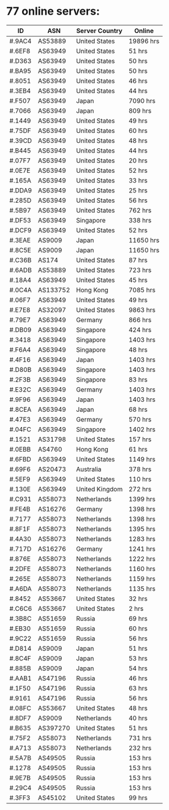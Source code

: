 # 77 online servers:

| ID | ASN | Server Country | Online |
| ------ | ------ | ------ | ------ |
| #.9AC4 | AS53889 | United States | 19896 hrs |
| #.6EF8 | AS63949 | United States | 51 hrs |
| #.D363 | AS63949 | United States | 50 hrs |
| #.BA95 | AS63949 | United States | 50 hrs |
| #.8051 | AS63949 | United States | 46 hrs |
| #.3EB4 | AS63949 | United States | 44 hrs |
| #.F507 | AS63949 | Japan | 7090 hrs |
| #.7066 | AS63949 | Japan | 809 hrs |
| #.1449 | AS63949 | United States | 49 hrs |
| #.75DF | AS63949 | United States | 60 hrs |
| #.39CD | AS63949 | United States | 48 hrs |
| #.B445 | AS63949 | United States | 44 hrs |
| #.07F7 | AS63949 | United States | 20 hrs |
| #.0E7E | AS63949 | United States | 52 hrs |
| #.165A | AS63949 | United States | 33 hrs |
| #.DDA9 | AS63949 | United States | 25 hrs |
| #.285D | AS63949 | United States | 56 hrs |
| #.5B97 | AS63949 | United States | 762 hrs |
| #.DF53 | AS63949 | Singapore | 338 hrs |
| #.DCF9 | AS63949 | United States | 52 hrs |
| #.3EAE | AS9009 | Japan | 11650 hrs |
| #.8C5E | AS9009 | Japan | 11650 hrs |
| #.C36B | AS174 | United States | 87 hrs |
| #.6ADB | AS53889 | United States | 723 hrs |
| #.18A4 | AS63949 | United States | 45 hrs |
| #.0C4A | AS133752 | Hong Kong | 7085 hrs |
| #.06F7 | AS63949 | United States | 49 hrs |
| #.E7E8 | AS32097 | United States | 9863 hrs |
| #.79E7 | AS63949 | Germany | 866 hrs |
| #.DB09 | AS63949 | Singapore | 424 hrs |
| #.3418 | AS63949 | Singapore | 1403 hrs |
| #.F6A4 | AS63949 | Singapore | 48 hrs |
| #.4F16 | AS63949 | Japan | 1403 hrs |
| #.D80B | AS63949 | Singapore | 1403 hrs |
| #.2F3B | AS63949 | Singapore | 83 hrs |
| #.E32C | AS63949 | Germany | 1403 hrs |
| #.9F96 | AS63949 | Japan | 1403 hrs |
| #.8CEA | AS63949 | Japan | 68 hrs |
| #.47E3 | AS63949 | Germany | 570 hrs |
| #.04FC | AS63949 | Singapore | 1402 hrs |
| #.1521 | AS31798 | United States | 157 hrs |
| #.0EBB | AS4760 | Hong Kong | 61 hrs |
| #.6FBD | AS63949 | United States | 1149 hrs |
| #.69F6 | AS20473 | Australia | 378 hrs |
| #.5EF9 | AS63949 | United States | 110 hrs |
| #.130E | AS63949 | United Kingdom | 272 hrs |
| #.C931 | AS58073 | Netherlands | 1399 hrs |
| #.FE4B | AS16276 | Germany | 1398 hrs |
| #.7177 | AS58073 | Netherlands | 1398 hrs |
| #.8F1F | AS58073 | Netherlands | 1395 hrs |
| #.4A30 | AS58073 | Netherlands | 1283 hrs |
| #.717D | AS16276 | Germany | 1241 hrs |
| #.876E | AS58073 | Netherlands | 1222 hrs |
| #.2DFE | AS58073 | Netherlands | 1160 hrs |
| #.265E | AS58073 | Netherlands | 1159 hrs |
| #.A6DA | AS58073 | Netherlands | 1135 hrs |
| #.8452 | AS53667 | United States | 32 hrs |
| #.C6C6 | AS53667 | United States | 2 hrs |
| #.3B8C | AS51659 | Russia | 69 hrs |
| #.EB30 | AS51659 | Russia | 60 hrs |
| #.9C22 | AS51659 | Russia | 56 hrs |
| #.D814 | AS9009 | Japan | 51 hrs |
| #.8C4F | AS9009 | Japan | 53 hrs |
| #.885B | AS9009 | Japan | 54 hrs |
| #.AAB1 | AS47196 | Russia | 46 hrs |
| #.1F50 | AS47196 | Russia | 63 hrs |
| #.9161 | AS47196 | Russia | 56 hrs |
| #.08FC | AS53667 | United States | 48 hrs |
| #.8DF7 | AS9009 | Netherlands | 40 hrs |
| #.B635 | AS397270 | United States | 51 hrs |
| #.75F2 | AS58073 | Netherlands | 731 hrs |
| #.A713 | AS58073 | Netherlands | 232 hrs |
| #.5A7B | AS49505 | Russia | 153 hrs |
| #.1278 | AS49505 | Russia | 153 hrs |
| #.9E7B | AS49505 | Russia | 153 hrs |
| #.29C4 | AS49505 | Russia | 153 hrs |
| #.3FF3 | AS45102 | United States | 99 hrs |


